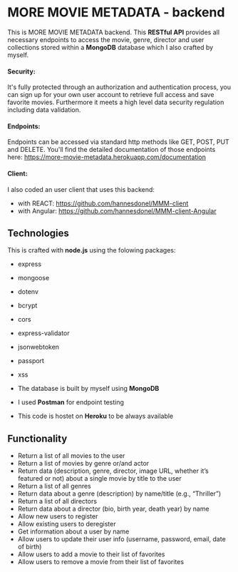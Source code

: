 # MORE MOVIE METADATA - backend

This is MORE MOVIE METADATA backend. This <b>RESTful API</b> provides all necessary endpoints to access the movie, genre, director and user collections stored within a <b>MongoDB</b> database which I also crafted by myself.

#### Security:
It's fully protected through an authorization and authentication process, you can sign up for your own user account to retrieve full access and save favorite movies. Furthermore it meets a high level data security regulation including data validation. 

#### Endpoints:
Endpoints can be accessed via standard http methods like GET, POST, PUT and DELETE.
You'll find the detailed documentation of those endpoints here: https://more-movie-metadata.herokuapp.com/documentation

#### Client:
I also coded an user client that uses this backend:
- with REACT: https://github.com/hannesdonel/MMM-client
- with Angular: https://github.com/hannesdonel/MMM-client-Angular

## Technologies

This is crafted with <b>node.js</b> using the folowing packages:

- express
- mongoose
- dotenv
- bcrypt
- cors
- express-validator
- jsonwebtoken
- passport
- xss

- The database is built by myself using <b>MongoDB</b>
- I used <b>Postman</b> for endpoint testing
- This code is hostet on <b>Heroku</b> to be always available

## Functionality

- Return a list of all movies to the user
- Return a list of movies by genre or/and actor
- Return data (description, genre, director, image URL, whether it’s featured or not) about a
  single movie by title to the user
- Return a list of all genres
- Return data about a genre (description) by name/title (e.g., “Thriller”)
- Return a list of all directors
- Return data about a director (bio, birth year, death year) by name
- Allow new users to register
- Allow existing users to deregister
- Get information about a user by name
- Allow users to update their user info (username, password, email, date of birth)
- Allow users to add a movie to their list of favorites
- Allow users to remove a movie from their list of favorites

